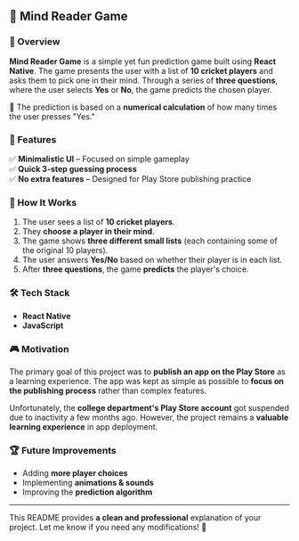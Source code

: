 ## 🧠 Mind Reader Game  

### 🎯 Overview  
**Mind Reader Game** is a simple yet fun prediction game built using **React Native**. The game presents the user with a list of **10 cricket players** and asks them to pick one in their mind. Through a series of **three questions**, where the user selects **Yes** or **No**, the game predicts the chosen player.  

🔢 The prediction is based on a **numerical calculation** of how many times the user presses "Yes."  

### 🚀 Features  
✅ **Minimalistic UI** – Focused on simple gameplay  
✅ **Quick 3-step guessing process**  
✅ **No extra features** – Designed for Play Store publishing practice  

### 📌 How It Works  
1. The user sees a list of **10 cricket players**.  
2. They **choose a player in their mind**.  
3. The game shows **three different small lists** (each containing some of the original 10 players).  
4. The user answers **Yes/No** based on whether their player is in each list.  
5. After **three questions**, the game **predicts** the player's choice.  

### 🛠️ Tech Stack  
- **React Native**  
- **JavaScript**  

### 🎮 Motivation  
The primary goal of this project was to **publish an app on the Play Store** as a learning experience. The app was kept as simple as possible to **focus on the publishing process** rather than complex features.  

Unfortunately, the **college department's Play Store account** got suspended due to inactivity a few months ago. However, the project remains a **valuable learning experience** in app deployment.  

### 🏆 Future Improvements  
- Adding **more player choices**  
- Implementing **animations & sounds**  
- Improving the **prediction algorithm**  

---

This README provides **a clean and professional** explanation of your project. Let me know if you need any modifications! 🚀
